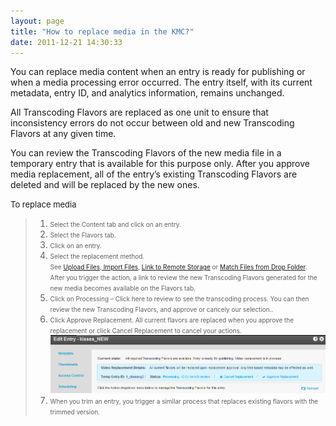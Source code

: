 ```yaml
---
layout: page
title: "How to replace media in the KMC?"
date: 2011-12-21 14:30:33
---
```


You can replace media content when an entry is ready for publishing or when a media processing error occurred. The entry itself, with its current metadata, entry ID, and analytics information, remains unchanged.

All Transcoding Flavors are replaced as one unit to ensure that inconsistency errors do not occur between old and new Transcoding Flavors at any given time.

You can review the Transcoding Flavors of the new media file in a temporary entry that is available for this purpose only. After you approve media replacement, all of the entry’s existing Transcoding Flavors are deleted and will be replaced by the new ones.

<span style="font-size: small;"><span class="mce-procedure">To replace media</span><br /></span>

> 1.  <span style="font-size: 10px;">Select the </span><span style="font-size: 10px;">Content</span><span style="font-size: 10px;"> tab and click on an entry.</span>
> 2.  <span style="font-size: 10px;">Select the Flavors tab.</span>
> 3.  <span style="font-size: 10px;">Click on an entry.</span>
> 4.  <span style="font-size: 10px;">Select the replacement method.<br />See <a href="{{site.url}}/documentation/Knowledge/how-upload-media-file-and-set-its-metadata-kmc.html" target="_blank">Upload Files</a>,<a href="{{site.url}}/documentation/Knowledge/how-import-content-kmc-web.html" target="_blank"> Import Files</a>, <a href="{{site.url}}/documentation/Knowledge/what-link-remote-storage-option.html" target="_blank">Link to Remote Storage</a> or <a href="{{site.url}}/documentation/Knowledge/kaltura-drop-folders-service-content-ingestion-0.html" target="_blank">Match Files from Drop Folder</a>.<br />After you trigger the action, a link to review the new Transcoding Flavors generated for the new media becomes available on the Flavors tab.<br /></span>
> 5.  <span style="font-size: 10px;"></span><span style="font-size: 10px;">Click on Processing – Click here to review to see the transcoding process. You can then review the new Transcoding Flavors, and approve or cancely our selection..</span>
> 6.  <span style="font-size: 10px;"></span><span style="font-size: 10px;">Click Approve Replacement. All current flavors are replaced when you approve the replacement or click Cancel Replacement to cancel your actions.<br /><img src="../../assets/97.img">
> 7.  <span style="font-size: 10px;"></span><span style="font-size: 10px;">When you trim an entry, you trigger a similar process that replaces existing flavors with the trimmed version.</span>